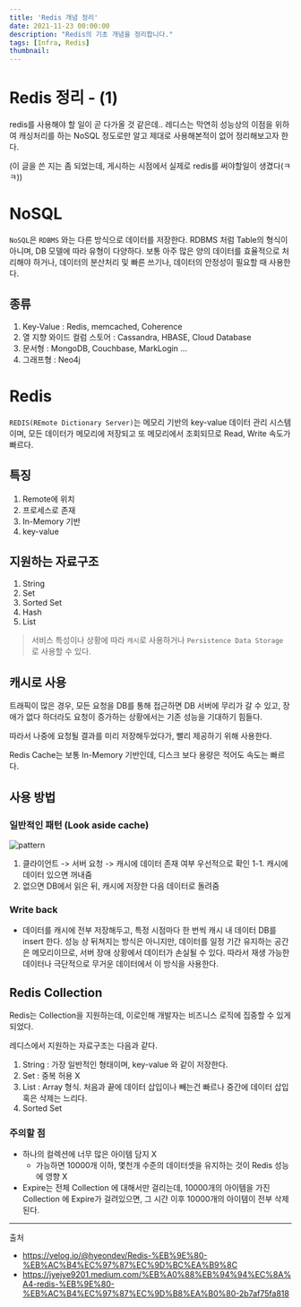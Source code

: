 ```yaml
---
title: 'Redis 개념 정리'
date: 2021-11-23 00:00:00
description: "Redis의 기초 개념을 정리합니다."
tags: [Infra, Redis]
thumbnail: 
---   
```


# Redis 정리 - (1)

redis를 사용해야 할 일이 곧 다가올 것 같은데.. 레디스는 막연히 성능상의 이점을 위하여 캐싱처리를 하는 NoSQL 정도로만 알고 제대로 사용해본적이 없어 정리해보고자 한다.

(이 글을 쓴 지는 좀 되었는데, 게시하는 시점에서 실제로 redis를 써야할일이 생겼다(ㅋㅋ))


# NoSQL 
`NoSQL`은 `RDBMS` 와는 다른 방식으로 데이터를 저장한다. RDBMS 처럼 Table의 형식이 아니며, DB 모델에 따라 유형이 다양하다. 보통 아주 많은 양의 데이터를 효율적으로 처리해야 하거나, 데이터의 분산처리 및 빠른 쓰기나, 데이터의 안정성이 필요할 때 사용한다. 
## 종류
1. Key-Value : Redis, memcached, Coherence
2. 열 지향 와이드 컬럼 스토어 : Cassandra, HBASE, Cloud Database
3. 문서형 : MongoDB, Couchbase, MarkLogin ...
4. 그래프형 : Neo4j

# Redis 
`REDIS(REmote Dictionary Server)`는 메모리 기반의 key-value 데이터 관리 시스템이며, 모든 데이터가 메모리에 저장되고 또 메모리에서 조회되므로 Read, Write 속도가 빠르다. 
## 특징
1. Remote에 위치
2. 프로세스로 존재 
3. In-Memory 기반 
4. key-value 

## 지원하는 자료구조
1. String 
2. Set 
3. Sorted Set 
4. Hash 
5. List 

> 서비스 특성이나 상황에 따라 `캐시`로 사용하거나 `Persistence Data Storage` 로 사용할 수 있다.

## 캐시로 사용 
트래픽이 많은 경우, 모든 요청을 DB를 통해 접근하면 DB 서버에 무리가 갈 수 있고, 장애가 없다 하더라도 요청이 증가하는 상황에서는 기존 성능을 기대하기 힘들다.

따라서 나중에 요청될 결과를 미리 저장해두었다가, 빨리 제공하기 위해 사용한다.

Redis Cache는 보통 In-Memory 기반인데, 디스크 보다 용량은 적어도 속도는 빠르다.

## 사용 방법
### 일반적인 패턴 (Look aside cache)
![pattern](https://media.vlpt.us/images/2yeseul/post/bb9b3b56-d2bb-4d83-98d9-27d3d8d4727d/%E1%84%89%E1%85%B3%E1%84%8F%E1%85%B3%E1%84%85%E1%85%B5%E1%86%AB%E1%84%89%E1%85%A3%E1%86%BA%202021-10-25%20%E1%84%8B%E1%85%A9%E1%84%92%E1%85%AE%209.05.44.png)

1. 클라이언트 -> 서버 요청 -> 캐시에 데이터 존재 여부 우선적으로 확인
1-1. 캐시에 데이터 있으면 꺼내줌
2. 없으면 DB에서 읽은 뒤, 캐시에 저장한 다음 데이터로 돌려줌

### Write back
- 데이터를 캐시에 전부 저장해두고, 특정 시점마다 한 번씩 캐시 내 데이터 DB를 insert 한다.
성능 상 뒤쳐지는 방식은 아니지만, 데이터를 일정 기간 유지하는 공간은 메모리이므로, 서버 장애 상황에서 데이터가 손실될 수 있다. 따라서 재생 가능한 데이터나 극단적으로 무거운 데이터에서 이 방식을 사용한다.

## Redis Collection 
Redis는 Collection을 지원하는데, 이로인해 개발자는 비즈니스 로직에 집중할 수 있게 되었다. 

레디스에서 지원하는 자료구조는 다음과 같다. 
1. String : 가장 일반적인 형태이며, key-value 와 같이 저장한다.
2. Set : 중복 허용 X 
3. List : Array 형식. 처음과 끝에 데이터 삽입이나 빼는건 빠르나 중간에 데이터 삽입 혹은 삭제는 느리다. 
4. Sorted Set 

### 주의할 점 
- 하나의 컬렉션에 너무 많은 아이템 담지 X 
    - 가능하면 10000개 이하, 몇천개 수준의 데이터셋을 유지하는 것이 Redis 성능에 영향 X 
- Expire는 전체 Collection 에 대해서만 걸리는데, 10000개의 아이템을 가진 Collection 에 Expire가 걸려있으면, 그 시간 이후 10000개의 아이템이 전부 삭제된다.

--- 
출처
- https://velog.io/@hyeondev/Redis-%EB%9E%80-%EB%AC%B4%EC%97%87%EC%9D%BC%EA%B9%8C
- https://jyejye9201.medium.com/%EB%A0%88%EB%94%94%EC%8A%A4-redis-%EB%9E%80-%EB%AC%B4%EC%97%87%EC%9D%B8%EA%B0%80-2b7af75fa818
